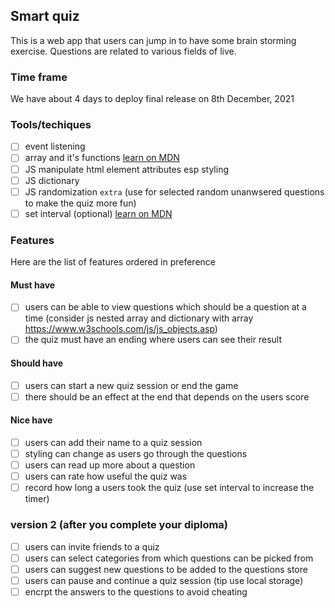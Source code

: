 ## Smart quiz
This is a web app that users can jump in to have some brain storming exercise. Questions are related to various fields of live.

### Time frame
We have about 4 days to deploy final release on 8th December, 2021

### Tools/techiques
- [ ] event listening
- [ ] array and it's functions [learn on MDN](https://developer.mozilla.org/en-US/docs/Web/JavaScript/Reference/Global_Objects/Array)
- [ ] JS manipulate html element attributes esp styling
- [ ] JS dictionary
- [ ] JS randomization `extra` (use for selected random unanwsered questions to make the quiz more fun)
- [ ] set interval (optional) [learn on MDN](https://developer.mozilla.org/en-US/docs/Web/API/setInterval)

### Features
Here are the list of features ordered in preference

#### Must have
- [ ] users can be able to view questions which should be a question at a time (consider js nested array and dictionary with array https://www.w3schools.com/js/js_objects.asp) 
- [ ] the quiz must have an ending where users can see their result

#### Should have
- [ ] users can start a new quiz session or end the game
- [ ] there should be an effect at the end that depends on the users score

#### Nice have
- [ ] users can add their name to a quiz session
- [ ] styling can change as users go through the questions
- [ ] users can read up more about a question
- [ ] users can rate how useful the quiz was
- [ ] record how long a users took the quiz (use set interval to increase the timer)

### version 2 (after you complete your diploma)
- [ ] users can invite friends to a quiz
- [ ] users can select categories from which questions can be picked from
- [ ] users can suggest new questions to be added to the questions store
- [ ] users can pause and continue a quiz session (tip use local storage)
- [ ] encrpt the answers to the questions to avoid cheating